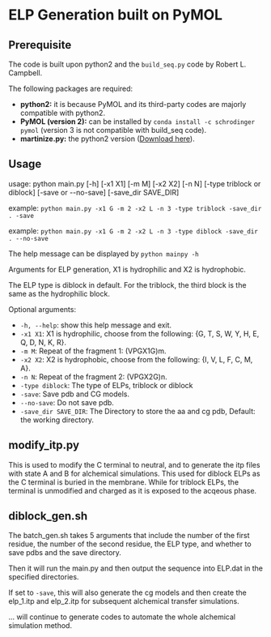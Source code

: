 # ELP Generation built on PyMOL

## Prerequisite 
The code is built upon python2 and the `build_seq.py` code by Robert L. Campbell.

The following packages are required:
- **python2:** it is because PyMOL and its third-party codes are majorly compatible with python2.
- **PyMOL (version 2):** can be installed by `conda install -c schrodinger pymol` (version 3 is not compatible with build_seq code).
- **martinize.py:** the python2 version ([Download here](http://cgmartini.nl/index.php/tools2/proteins-and-bilayers/204-martinize)).

## Usage

usage: python main.py [-h] [-x1 X1] [-m M] [-x2 X2] [-n N] [-type triblock or diblock] [-save or --no-save] [-save_dir SAVE_DIR]

example: `python main.py -x1 G -m 2 -x2 L -n 3 -type triblock -save_dir . -save`

example: `python main.py -x1 G -m 2 -x2 L -n 3 -type diblock -save_dir . --no-save`

The help message can be displayed by `python mainpy -h`

Arguments for ELP generation, X1 is hydrophilic and X2 is hydrophobic.

The ELP type is diblock in default. For the triblock, the third block is the same as the hydrophilic block.

Optional arguments:
- `-h, --help`: show this help message and exit.
- `-x1 X1`: X1 is hydrophilic, choose from the following: {G, T, S, W, Y, H, E, Q, D, N, K, R}.
- `-m M`: Repeat of the fragment 1: (VPGX1G)m.
- `-x2 X2`: X2 is hydrophobic, choose from the following: {I, V, L, F, C, M, A}.
- `-n N`: Repeat of the fragment 2: (VPGX2G)n.
- `-type diblock`: The type of ELPs, triblock or diblock
- `-save`: Save pdb and CG models.
- `--no-save`: Do not save pdb.
- `-save_dir SAVE_DIR`: The Directory to store the aa and cg pdb, Default: the working directory.

## modify_itp.py

This is used to modify the C terminal to neutral, and to generate the itp files with state A and B for alchemical simulations. This used for diblock ELPs as the C terminal is buried in the membrane. While for triblock ELPs, the terminal is unmodified and charged as it is exposed to the acqeous phase. 

## diblock_gen.sh

The batch_gen.sh takes 5 arguments that include the number of the first residue, the number of the second residue, the ELP type, and whether to save pdbs and the save directory.

Then it will run the main.py and then output the sequence into ELP.dat in the specified directories.

If set to `-save`, this will also generate the cg models and then create the elp_1.itp and elp_2.itp for subsequent alchemical transfer simulations.

... will continue to generate codes to automate the whole alchemical simulation method.
